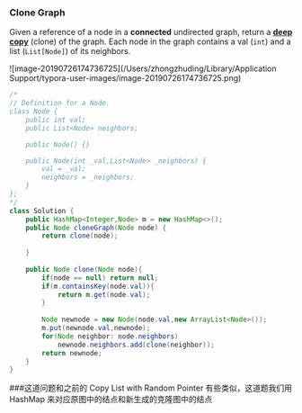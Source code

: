 ### Clone Graph

Given a reference of a node in a **connected** undirected graph, return a [**deep copy**](https://en.wikipedia.org/wiki/Object_copying#Deep_copy) (clone) of the graph. Each node in the graph contains a val (`int`) and a list (`List[Node]`) of its neighbors.

 ![image-20190726174736725](/Users/zhongzhuding/Library/Application Support/typora-user-images/image-20190726174736725.png)

~~~java
/*
// Definition for a Node.
class Node {
    public int val;
    public List<Node> neighbors;

    public Node() {}

    public Node(int _val,List<Node> _neighbors) {
        val = _val;
        neighbors = _neighbors;
    }
};
*/
class Solution {
    public HashMap<Integer,Node> m = new HashMap<>();
    public Node cloneGraph(Node node) {
        return clone(node);
        
    }
    
    public Node clone(Node node){
        if(node == null) return null;
        if(m.containsKey(node.val)){
            return m.get(node.val);
        }
        
        Node newnode = new Node(node.val,new ArrayList<Node>());
        m.put(newnode.val,newnode);
        for(Node neighbor: node.neighbors)
            newnode.neighbors.add(clone(neighbor));
        return newnode;
    }
}
~~~

###这道问题和之前的 Copy List with Random Pointer 有些类似，这道题我们用HashMap 来对应原图中的结点和新生成的克隆图中的结点
